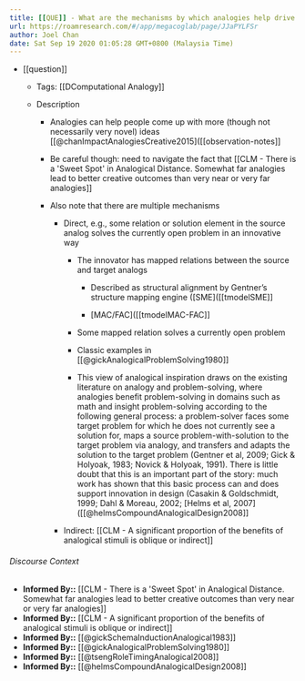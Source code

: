 ```yaml
---
title: [[QUE]] - What are the mechanisms by which analogies help drive creative breakthroughs?
url: https://roamresearch.com/#/app/megacoglab/page/JJaPYLFSr
author: Joel Chan
date: Sat Sep 19 2020 01:05:28 GMT+0800 (Malaysia Time)
---
```


- [[question]]

    - Tags: [[DComputational Analogy]]

    - Description

        - Analogies can help people come up with more (though not necessarily very novel) ideas [[@chanImpactAnalogiesCreative2015]([[observation-notes]]

        - Be careful though: need to navigate the fact that [[CLM - There is a 'Sweet Spot' in Analogical Distance. Somewhat far analogies lead to better creative outcomes than very near or very far analogies]]

        - Also note that there are multiple mechanisms

            - Direct, e.g., some relation or solution element in the source analog solves the currently open problem in an innovative way

                - The innovator has mapped relations between the source and target analogs

                    - Described as structural alignment by Gentner’s structure mapping engine ([SME]([[tmodelSME]]

                    - [MAC/FAC]([[tmodelMAC-FAC]]

                - Some mapped relation solves a currently open problem

                - Classic examples in [[@gickAnalogicalProblemSolving1980]]

                - This view of analogical inspiration draws on the existing literature on analogy and problem-solving, where analogies benefit problem-solving in domains such as math and insight problem-solving according to the following general process: a problem-solver faces some target problem for which he does not currently see a solution for, maps a source problem-with-solution to the target problem via analogy, and transfers and adapts the solution to the target problem (Gentner et al, 2009; Gick & Holyoak, 1983; Novick & Holyoak, 1991). There is little doubt that this is an important part of the story: much work has shown that this basic process can and does support innovation in design (Casakin & Goldschmidt, 1999; Dahl & Moreau, 2002; [Helms et al, 2007]([[@helmsCompoundAnalogicalDesign2008]]

            - Indirect: [[CLM - A significant proportion of the benefits of analogical stimuli is oblique or indirect]]

###### Discourse Context

- **Informed By::** [[CLM - There is a 'Sweet Spot' in Analogical Distance. Somewhat far analogies lead to better creative outcomes than very near or very far analogies]]
- **Informed By::** [[CLM - A significant proportion of the benefits of analogical stimuli is oblique or indirect]]
- **Informed By::** [[@gickSchemaInductionAnalogical1983]]
- **Informed By::** [[@gickAnalogicalProblemSolving1980]]
- **Informed By::** [[@tsengRoleTimingAnalogical2008]]
- **Informed By::** [[@helmsCompoundAnalogicalDesign2008]]
